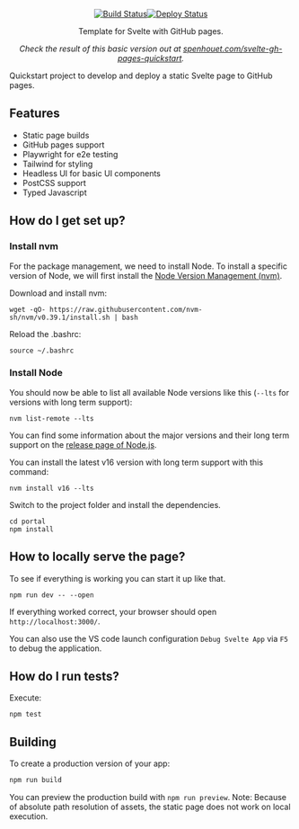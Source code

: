 <p align="center">
  <a href="https://github.com/Spenhouet/svelte-gh-pages-quickstart/actions/workflows/deploy.yml"><img src="https://github.com/Spenhouet/svelte-gh-pages-quickstart/actions/workflows/deploy.yml/badge.svg" alt="Build Status"></a><a href="https://github.com/Spenhouet/svelte-gh-pages-quickstart/actions/workflows/pages/pages-build-deployment"><img src="https://github.com/Spenhouet/svelte-gh-pages-quickstart/actions/workflows/pages/pages-build-deployment/badge.svg" alt="Deploy Status"></a>
</p>

<p align="center">Template for Svelte with GitHub pages.</p>

<p align="center"><em>Check the result of this basic version out at <a href="https://spenhouet.com/svelte-gh-pages-quickstart/">spenhouet.com/svelte-gh-pages-quickstart</a>.</em></p>

Quickstart project to develop and deploy a static Svelte page to GitHub pages.

## Features

- Static page builds
- GitHub pages support
- Playwright for e2e testing
- Tailwind for styling
- Headless UI for basic UI components
- PostCSS support
- Typed Javascript

## How do I get set up?

### Install nvm

For the package management, we need to install Node. To install a specific version of Node, we will first install the [Node Version Management (nvm)](https://github.com/nvm-sh/nvm).

Download and install nvm:

```shell
wget -qO- https://raw.githubusercontent.com/nvm-sh/nvm/v0.39.1/install.sh | bash
```

Reload the .bashrc:

```shell
source ~/.bashrc
```

### Install Node

You should now be able to list all available Node versions like this (`--lts` for versions with long term support):

```shell
nvm list-remote --lts
```

You can find some information about the major versions and their long term support on the [release page of Node.js](https://nodejs.org/en/about/releases/).

You can install the latest v16 version with long term support with this command:

```shell
nvm install v16 --lts
```

Switch to the project folder and install the dependencies.

```shell
cd portal
npm install
```

## How to locally serve the page?

To see if everything is working you can start it up like that.

```shell
npm run dev -- --open
```

If everything worked correct, your browser should open `http://localhost:3000/`.

You can also use the VS code launch configuration `Debug Svelte App` via `F5` to debug the application.

## How do I run tests?

Execute:

```shell
npm test
```

## Building

To create a production version of your app:

```bash
npm run build
```

You can preview the production build with `npm run preview`.
Note: Because of absolute path resolution of assets, the static page does not work on local execution.
